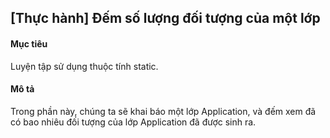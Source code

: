 ## [Thực hành] Đếm số lượng đối tượng của một lớp
#### Mục tiêu
Luyện tập sử dụng thuộc tính static.

#### Mô tả
Trong phần này, chúng ta sẽ khai báo một lớp Application, và đếm xem đã có bao nhiêu đối tượng của lớp Application đã được sinh ra.

